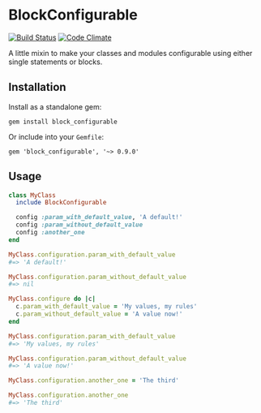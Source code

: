 # BlockConfigurable

[![Build Status](https://travis-ci.org/artemshitov/block_configurable.png?branch=master)](https://travis-ci.org/artemshitov/block_configurable) [![Code Climate](https://codeclimate.com/github/artemshitov/block_configurable.png)](https://codeclimate.com/github/artemshitov/block_configurable)

A little mixin to make your classes and modules configurable using either single statements or blocks.

## Installation

Install as a standalone gem:

    gem install block_configurable

Or include into your `Gemfile`:

    gem 'block_configurable', '~> 0.9.0'

## Usage
    
```ruby
class MyClass
  include BlockConfigurable

  config :param_with_default_value, 'A default!'
  config :param_without_default_value
  config :another_one
end

MyClass.configuration.param_with_default_value
#=> 'A default!'

MyClass.configuration.param_without_default_value
#=> nil

MyClass.configure do |c|
  c.param_with_default_value = 'My values, my rules'
  c.param_without_default_value = 'A value now!'
end

MyClass.configuration.param_with_default_value
#=> 'My values, my rules'

MyClass.configuration.param_without_default_value
#=> 'A value now!'

MyClass.configuration.another_one = 'The third'

MyClass.configuration.another_one
#=> 'The third'
```
